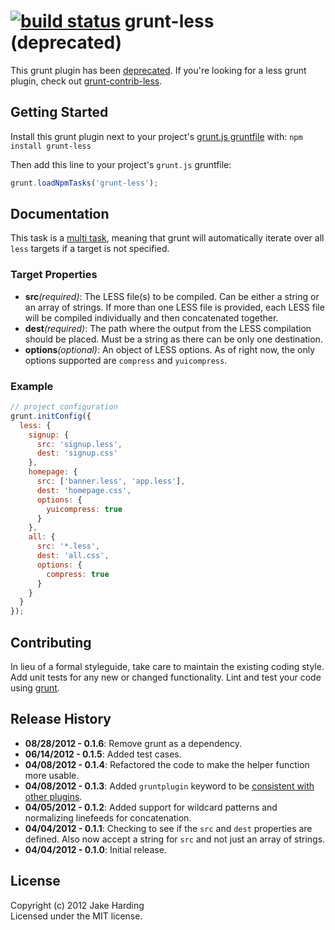 [![build status](https://secure.travis-ci.org/jharding/grunt-less.png)](http://travis-ci.org/jharding/grunt-less)
grunt-less (deprecated)
==========

This grunt plugin has been [deprecated](https://github.com/jharding/grunt-less/issues/15). If you're looking for a less grunt plugin, check out [grunt-contrib-less](https://github.com/gruntjs/grunt-contrib-less).

Getting Started
---------------

Install this grunt plugin next to your project's [grunt.js gruntfile][getting_started] with: `npm install grunt-less`

Then add this line to your project's `grunt.js` gruntfile:

```javascript
grunt.loadNpmTasks('grunt-less');
```

[npm_registry_page]: http://search.npmjs.org/#/grunt-less
[grunt]: https://github.com/cowboy/grunt
[getting_started]: https://github.com/cowboy/grunt/blob/master/docs/getting_started.md

Documentation
-------------

This task is a [multi task][types_of_tasks], meaning that grunt will automatically iterate over all `less` targets if a target is not specified.

### Target Properties
*   __src__*(required)*: The LESS file(s) to be compiled. Can be either a string or an array of strings. If more than one LESS file is provided, each LESS file will be compiled individually and then concatenated together.
*   __dest__*(required)*: The path where the output from the LESS compilation should be placed. Must be a string as there can be only one destination.
*   __options__*(optional)*: An object of LESS options. As of right now, the only options supported are `compress` and `yuicompress`.

### Example

```javascript
// project configuration
grunt.initConfig({
  less: {
    signup: {
      src: 'signup.less',
      dest: 'signup.css'
    },
    homepage: {
      src: ['banner.less', 'app.less'],
      dest: 'homepage.css',
      options: {
        yuicompress: true
      }
    },
    all: {
      src: '*.less',
      dest: 'all.css',
      options: {
        compress: true
      }
    }
  }
});
```

[types_of_tasks]: https://github.com/cowboy/grunt/blob/master/docs/types_of_tasks.md

Contributing
------------

In lieu of a formal styleguide, take care to maintain the existing coding style. Add unit tests for any new or changed functionality. Lint and test your code using [grunt][grunt].

Release History
---------------
*   __08/28/2012 - 0.1.6__: Remove grunt as a dependency.
*   __06/14/2012 - 0.1.5__: Added test cases. 
*   __04/08/2012 - 0.1.4__: Refactored the code to make the helper function more usable. 
*   __04/08/2012 - 0.1.3__: Added `gruntplugin` keyword to be [consistent with other plugins](https://github.com/cowboy/grunt/issues/111).
*   __04/05/2012 - 0.1.2__: Added support for wildcard patterns and normalizing linefeeds for concatenation. 
*   __04/04/2012 - 0.1.1__: Checking to see if the `src` and `dest` properties are defined. Also now accept a string for `src` and not just an array of strings.
*   __04/04/2012 - 0.1.0__: Initial release.

License
-------

Copyright (c) 2012 Jake Harding  
Licensed under the MIT license.

